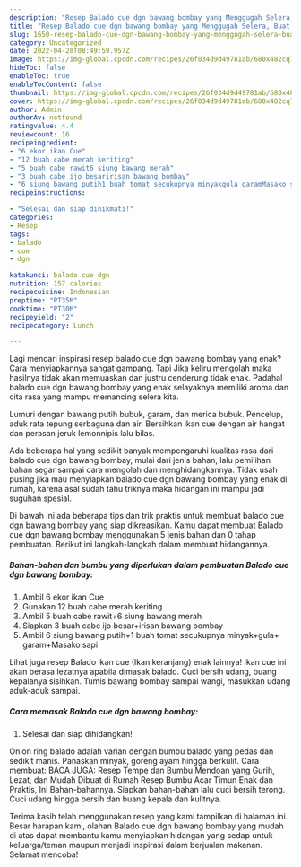 ```yaml
---
description: "Resep Balado cue dgn bawang bombay yang Menggugah Selera, Buat Buka Puasa Bisa Manjain Lidah"
title: "Resep Balado cue dgn bawang bombay yang Menggugah Selera, Buat Buka Puasa Bisa Manjain Lidah"
slug: 1650-resep-balado-cue-dgn-bawang-bombay-yang-menggugah-selera-buat-buka-puasa-bisa-manjain-lidah
category: Uncategorized
date: 2022-04-28T08:49:59.957Z
image: https://img-global.cpcdn.com/recipes/26f034d9d49781ab/680x482cq70/balado-cue-dgn-bawang-bombay-foto-resep-utama.jpg
hideToc: false
enableToc: true
enableTocContent: false
thumbnail: https://img-global.cpcdn.com/recipes/26f034d9d49781ab/680x482cq70/balado-cue-dgn-bawang-bombay-foto-resep-utama.jpg
cover: https://img-global.cpcdn.com/recipes/26f034d9d49781ab/680x482cq70/balado-cue-dgn-bawang-bombay-foto-resep-utama.jpg
author: Admin
authorAv: notfound
ratingvalue: 4.4
reviewcount: 16
recipeingredient:
- "6 ekor ikan Cue"
- "12 buah cabe merah keriting"
- "5 buah cabe rawit6 siung bawang merah"
- "3 buah cabe ijo besaririsan bawang bombay"
- "6 siung bawang putih1 buah tomat secukupnya minyakgula garamMasako sapi"
recipeinstructions:

- "Selesai dan siap dinikmati!"
categories:
- Resep
tags:
- balado
- cue
- dgn

katakunci: balado cue dgn 
nutrition: 157 calories
recipecuisine: Indonesian
preptime: "PT35M"
cooktime: "PT30M"
recipeyield: "2"
recipecategory: Lunch

---
```



Lagi mencari inspirasi resep balado cue dgn bawang bombay yang enak? Cara menyiapkannya sangat gampang. Tapi Jika keliru mengolah maka hasilnya tidak akan memuaskan dan justru cenderung tidak enak. Padahal balado cue dgn bawang bombay yang enak selayaknya memiliki aroma dan cita rasa yang mampu memancing selera kita.


Lumuri dengan bawang putih bubuk, garam, dan merica bubuk. Pencelup, aduk rata tepung serbaguna dan air. Bersihkan ikan cue dengan air hangat dan perasan jeruk lemonnipis lalu bilas.

Ada beberapa hal yang sedikit banyak mempengaruhi kualitas rasa dari balado cue dgn bawang bombay, mulai dari jenis bahan, lalu pemilihan bahan segar sampai cara mengolah dan menghidangkannya. Tidak usah pusing jika mau menyiapkan balado cue dgn bawang bombay yang enak di rumah, karena asal sudah tahu triknya maka hidangan ini mampu jadi suguhan spesial.


Di bawah ini ada beberapa tips dan trik praktis untuk membuat balado cue dgn bawang bombay yang siap dikreasikan. Kamu dapat membuat Balado cue dgn bawang bombay menggunakan 5 jenis bahan dan 0 tahap pembuatan. Berikut ini langkah-langkah dalam membuat hidangannya.

<!--inarticleads1-->

##### Bahan-bahan dan bumbu yang diperlukan dalam pembuatan Balado cue dgn bawang bombay:

1. Ambil 6 ekor ikan Cue
1. Gunakan 12 buah cabe merah keriting
1. Ambil 5 buah cabe rawit+6 siung bawang merah
1. Siapkan 3 buah cabe ijo besar+irisan bawang bombay
1. Ambil 6 siung bawang putih+1 buah tomat secukupnya minyak+gula+ garam+Masako sapi


Lihat juga resep Balado ikan cue (Ikan keranjang) enak lainnya! Ikan cue ini akan berasa lezatnya apabila dimasak balado. Cuci bersih udang, buang kepalanya sisihkan. Tumis bawang bombay sampai wangi, masukkan udang aduk-aduk sampai. 

<!--inarticleads2-->

##### Cara memasak Balado cue dgn bawang bombay:


1. Selesai dan siap dihidangkan!

Onion ring balado adalah varian dengan bumbu balado yang pedas dan sedikit manis. Panaskan minyak, goreng ayam hingga berkulit. Cara membuat: BACA JUGA: Resep Tempe dan Bumbu Mendoan yang Gurih, Lezat, dan Mudah Dibuat di Rumah Resep Bumbu Acar Timun Enak dan Praktis, Ini Bahan-bahannya. Siapkan bahan-bahan lalu cuci bersih terong. Cuci udang hingga bersih dan buang kepala dan kulitnya. 

Terima kasih telah menggunakan resep yang kami tampilkan di halaman ini. Besar harapan kami, olahan Balado cue dgn bawang bombay yang mudah di atas dapat membantu kamu menyiapkan hidangan yang sedap untuk keluarga/teman maupun menjadi inspirasi dalam berjualan makanan. Selamat mencoba!
